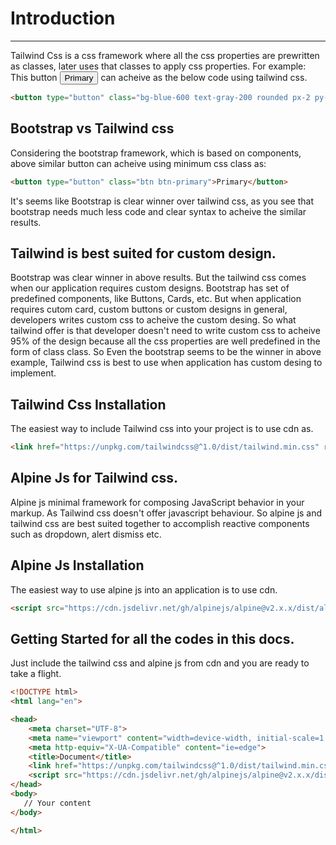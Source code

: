 # Introduction

<hr class="border-gray-200">

Tailwind Css is a css framework where all the css properties are prewritten as classes, later uses that classes to apply css properties. For example: This button
<button type="button" class="bg-blue-600 text-gray-200 rounded px-2 py-1">Primary</Button>
can acheive as the below code using tailwind css.

```html
<button type="button" class="bg-blue-600 text-gray-200 rounded px-2 py-1">Primary</Button>
```
<div class="mt-10"></div>

## Bootstrap vs Tailwind css
Considering the bootstrap framework, which is based on components, above similar button can acheive using minimum css class as:
```html
<button type="button" class="btn btn-primary">Primary</button>
```
It's seems like Bootstrap is clear winner over tailwind css, as you see that bootstrap needs much less code and clear syntax to acheive the similar results.

<div class="mt-10"></div>

## Tailwind is best suited for custom design.
Bootstrap was clear winner in above results. But the tailwind css comes when our application requires custom designs. Bootstrap has set of predefined components, like Buttons, Cards, etc. But when application requires cutom card, custom buttons or custom designs in general, developers writes custom css to acheive the custom desing. So what tailwind offer is that developer doesn't need to write custom css to acheive 95% of the design because all the css properties are well predefined in the form of class class. So Even the bootstrap seems to be the winner in above example, Tailwind css is best to use when application has custom desing to implement.

<div class="mt-10"></div>

## Tailwind Css Installation
The easiest way to include Tailwind css into your project is to use cdn as.

```html
<link href="https://unpkg.com/tailwindcss@^1.0/dist/tailwind.min.css" rel="stylesheet">
```


<div class="mt-10"></div>

## Alpine Js for Tailwind css.
Alpine js minimal framework for composing JavaScript behavior in your markup. As Tailwind css doesn't offer javascript behaviour. So alpine js and tailwind css are best suited together to accomplish reactive components such as dropdown, alert dismiss etc.

<div class="mt-10"></div>

## Alpine Js Installation
The easiest way to use alpine js into an application is to use cdn.

```html
<script src="https://cdn.jsdelivr.net/gh/alpinejs/alpine@v2.x.x/dist/alpine.min.js" defer></script>
```

<div class="mt-10"></div>

## Getting Started for all the codes in this docs.
Just include the tailwind css and alpine js from cdn and you are ready to take a flight.

```html
<!DOCTYPE html>
<html lang="en">

<head>
    <meta charset="UTF-8">
    <meta name="viewport" content="width=device-width, initial-scale=1.0">
    <meta http-equiv="X-UA-Compatible" content="ie=edge">
    <title>Document</title>
    <link href="https://unpkg.com/tailwindcss@^1.0/dist/tailwind.min.css" rel="stylesheet">
    <script src="https://cdn.jsdelivr.net/gh/alpinejs/alpine@v2.x.x/dist/alpine.min.js" defer></script>
</head>
<body>
   // Your content 
</body>

</html>
```
